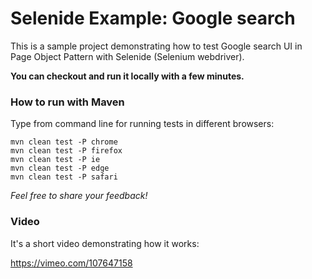 Selenide Example: Google search
===============================

This is a sample project demonstrating how to test Google search UI in Page Object Pattern with Selenide (Selenium webdriver).

**You can checkout and run it locally with a few minutes.**

### How to run with Maven

Type from command line for running tests in different browsers:

```
mvn clean test -P chrome
mvn clean test -P firefox
mvn clean test -P ie
mvn clean test -P edge
mvn clean test -P safari
```

_Feel free to share your feedback!_

### Video

It's a short video demonstrating how it works:

https://vimeo.com/107647158
